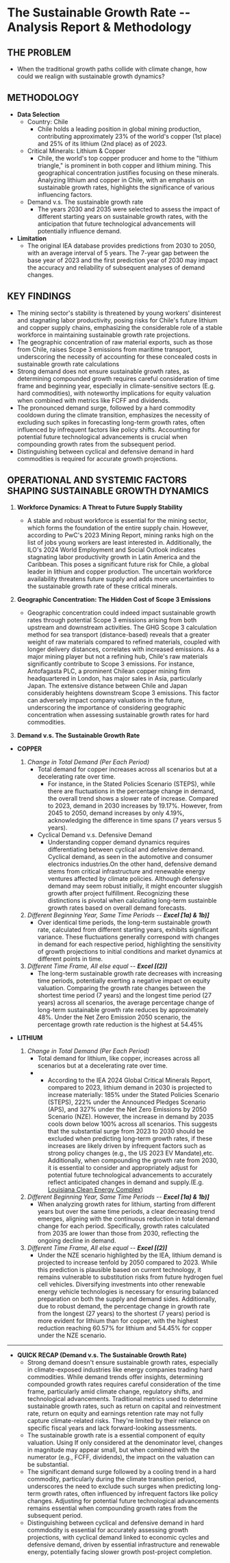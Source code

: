# The Sustainable Growth Rate -- Analysis Report & Methodology

## THE PROBLEM
* When the traditional growth paths collide with climate change, how could we realign with sustainable growth dynamics?


## METHODOLOGY
* **Data Selection**
    * Country: Chile
        * Chile holds a leading position in global mining production, contributing approximately 23% of the world's copper (1st place) and 25% of its lithium (2nd place) as of 2023.
    * Critical Minerals: Lithium & Copper
        * Chile, the world's top copper producer and home to the "lithium triangle," is prominent in both copper and lithium mining. This geographical concentration justifies focusing on these minerals. Analyzing lithium and copper in Chile, with an emphasis on sustainable growth rates, highlights the significance of various influencing factors.
    * Demand v.s. The sustainable growth rate
        * The years 2030 and 2035 were selected to assess the impact of different starting years on sustainable growth rates, with the anticipation that future technological advancements will potentially influence demand.
* **Limitation**
    * The original IEA database provides predictions from 2030 to 2050, with an average interval of 5 years. The 7-year gap between the base year of 2023 and the first prediction year of 2030 may impact the accuracy and reliability of subsequent analyses of demand changes.



## KEY FINDINGS
* The mining sector's stability is threatened by young workers' disinterest and stagnating labor productivity, posing risks for Chile's future lithium and copper supply chains, emphasizing the considerable role of a stable workforce in maintaining sustainable growth rate projections.
* The geographic concentration of raw material exports, such as those from Chile, raises Scope 3 emissions from maritime transport, underscoring the necessity of accounting for these concealed costs in sustainable growth rate calculations
* Strong demand does not ensure sustainable growth rates, as determining compounded growth requires careful consideration of time frame and beginning year, especially in climate-sensitive sectors (E.g. hard commodities), with noteworthy implications for equity valuation when combined with metrics like FCFF and dividends.
* The pronounced demand surge, followed by a hard commodity cooldown during the climate transition, emphasizes the necessity of excluding such spikes in forecasting long-term growth rates, often influenced by infrequent factors like policy shifts. Accounting for potential future technological advancements is crucial when compounding growth rates from the subsequent period.
* Distinguishing between cyclical and defensive demand in hard commodities is required for accurate growth projections.


## OPERATIONAL AND SYSTEMIC FACTORS SHAPING SUSTAINABLE GROWTH DYNAMICS
1. **Workforce Dynamics: A Threat to Future Supply Stability**
    * A stable and robust workforce is essential for the mining sector, which forms the foundation of the entire supply chain. However, according to PwC's 2023 Mining Report, mining ranks high on the list of jobs young workers are least interested in. Additionally, the ILO's 2024 World Employment and Social Outlook indicates stagnating labor productivity growth in Latin America and the Caribbean. This poses a significant future risk for Chile, a global leader in lithium and copper production. The uncertain workforce availability threatens future supply and adds more uncertainties to the sustainable growth rate of these critical minerals.
    
2. **Geographic Concentration: The Hidden Cost of Scope 3 Emissions**
   * Geographic concentration could indeed impact sustainable growth rates through potential Scope 3 emissions arising from both upstream and downstream activities. The GHG Scope 3 calculation method for sea transport (distance-based) reveals that a greater weight of raw materials compared to refined materials, coupled with longer delivery distances, correlates with increased emissions. As a major mining player but not a refining hub, Chile's raw materials significantly contribute to Scope 3 emissions. For instance, Antofagasta PLC, a prominent Chilean copper mining firm headquartered in London, has major sales in Asia, particularly Japan. The extensive distance between Chile and Japan considerably heightens downstream Scope 3 emissions. This factor can adversely impact company valuations in the future, underscoring the importance of considering geographic concentration when assessing sustainable growth rates for hard commodities.

3. **Demand v.s. The Sustainable Growth Rate**
  * **COPPER**
    1. *Change in Total Demand (Per Each Period)*
         * Total demand for copper increases across all scenarios but at a decelerating rate over time.
           * For instance, in the Stated Policies Scenario (STEPS), while there are fluctuations in the percentage change in demand, the overall trend shows a slower rate of increase. Compared to 2023, demand in 2030 increases by 19.17%. However, from 2045 to 2050, demand increases by only 4.19%, acknowledging the difference in time spans (7 years versus 5 years).
          * Cyclical Demand v.s. Defensive Demand
            * Understanding copper demand dynamics requires differentiating between cyclical and defensive demand. Cyclical demand, as seen in the automotive and consumer electronics industries.On the other hand, defensive demand stems from critical infrastructure and renewable energy ventures affected by climate policies. Although defensive demand may seem robust initially, it might encounter sluggish growth after project fulfillment. Recognizing these distinctions is pivotal when calculating long-term sustainble growth rates based on overall demand forecasts.
    2. *Different Beginning Year, Same Time Periods -- **Excel [1a) & 1b)]***
        * Over identical time periods, the long-term sustainable growth rate, calculated from different starting years, exhibits significant variance. These fluctuations generally correspond with changes in demand for each respective period, highlighting the sensitivity of growth projections to initial conditions and market dynamics at different points in time.
    3. *Different Time Frame, All else equal -- **Excel [(2)]***
        * The long-term sustainable growth rate decreases with increasing time periods, potentially exerting a negative impact on equity valuation. Comparing the growth rate changes between the shortest time period (7 years) and the longest time period (27 years) across all scenarios, the average percentage change of long-term sustainable growth rate reduces by approximately 48%. Under the Net Zero Emission 2050 scenario, the percentage growth rate reduction is the highest at 54.45%

  * **LITHIUM**
    1. *Change in Total Demand (Per Each Period)*
          * Total demand for lithium, like copper, increases across all scenarios but at a decelerating rate over time.
          * * According to the IEA 2024 Global Critical Minerals Report, compared to 2023, lithium demand in 2030 is projected to increase materially: 185% under the Stated Policies Scenario (STEPS), 222% under the Announced Pledges Scenario (APS), and 327% under the Net Zero Emissions by 2050 Scenario (NZE). However, the increase in demand by 2035 cools down below 100% across all scenarios. This suggests that the substantial surge from 2023 to 2030 should be excluded when predicting long-term growth rates, if these increases are likely driven by infrequent factors such as strong policy changes (e.g., the US 2023 EV Mandate),etc. Additionally, when compounding the growth rate from 2030, it is essential to consider and appropriately adjust for potential future technological advancements to accurately reflect anticipated changes in demand and supply.(E.g. [Louisiana Clean Energy Complex](https://www.airproducts.com/energy-transition/louisiana-clean-energy-complex))
    2. *Different Beginning Year, Same Time Periods -- **Excel [1a) & 1b)]***
          * When analyzing growth rates for lithium, starting from different years but over the same time periods, a clear decreasing trend emerges, aligning with the continuous reduction in total demand change for each period. Specifically, growth rates calculated from 2035 are lower than those from 2030, reflecting the ongoing decline in demand.
    3. *Different Time Frame, All else equal -- **Excel [(2)]***
          * Under the NZE scenario highlighted by the IEA, lithium demand is projected to increase tenfold by 2050 compared to 2023. While this prediction is plausible based on current technology, it remains vulnerable to substitution risks from future hydrogen fuel cell vehicles. Diversifying investments into other renewable energy vehicle technologies is necessary for ensuring balanced preparation on both the supply and demand sides. Additionally, due to robust demand, the percentage change in growth rate from the longest (27 years) to the shortest (7 years) period is more evident for lithium than for copper, with the highest reduction reaching 60.57% for lithium and 54.45% for copper under the NZE scenario.
---
  * **QUICK RECAP (Demand v.s. The Sustainable Growth Rate)**
    * Strong demand doesn't ensure sustainable growth rates, especially in climate-exposed industries like energy companies trading hard commodities. While demand trends offer insights, determining compounded growth rates requires careful consideration of the time frame, particularly amid climate change, regulatory shifts, and technological advancements. Traditional metrics used to determine sustainable growth rates, such as return on capital and reinvestment rate, return on equity and earnings retention rate may not fully capture climate-related risks. They're limited by their reliance on specific fiscal years and lack forward-looking assessments.
    * The sustainable growth rate is a essential component of equity valuation. Using If only considered at the denominator level, changes in magnitude may appear small, but when combined with the numerator (e.g., FCFF, dividends), the impact on the valuation can be substantial.
    * The significant demand surge followed by a cooling trend in a hard commodity, particularly during the climate transition period, underscores the need to exclude such surges when predicting long-term growth rates, often influenced by infrequent factors like policy changes. Adjusting for potential future technological advancements remains essential when compounding growth rates from the subsequent period.
    * Distinguishing between cyclical and defensive demand in hard commdodity is essential for accurately assessing growth projections, with cyclical demand linked to economic cycles and defensive demand, driven by essential infrastructure and renewable energy, potentially facing slower growth post-project completion.








